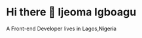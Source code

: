 # Hi there 👋 Ijeoma Igboagu
A Front-end Developer lives in Lagos,Nigeria


<!--
**ijayhub/ijayhub** is a ✨ _special_ ✨ repository because its `README.md` (this file) appears on your GitHub profile.

Here are some ideas to get you started:

- 🔭 I’m currently working on ...
A project which i belong to a team at Chingu
- 🌱 I’m currently learning ...
How to collaborate and building my soft skill by effectively communicating with mt team
- 👯 I’m looking to collaborate on ...
Open source project,bigger and challenging projects
- 🤔 I’m looking for help with ...
- 💬 Ask me about ...
- 📫 How to reach me: ...
You can send me a mail: at ijeonyi@gmail.com
- 😄 Pronouns: ...
- ⚡ Fun fact: ...
-->


